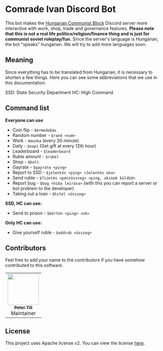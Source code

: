 # Comrade Ivan Discord Bot

This bot makes the [Hungarian Communist Block](https://www.google.com) Discord server more interactive with work, shop, trade and governance features. **Please note that this is not a real life politics/religion/finance thing and is just for communist soviet roleplay/fun.** Since the server's language is Hungarian, the bot "speaks" hungarian. We will try to add more languages soon.

## Meaning
Since everything has to be translated from Hungarian, it is necessary to shorten a few things. Here you can see some abbreviations that we use in this documentation.

SSD: State Security Department
HC: High Command

## Command list

**Everyone can use**
* Coin flip - `$érmedobás`
* Random number - `$rand <num>`
* Work - `$munka` (every 30 minute)
* Daily - `$napi` (Get gift at every 12th hour)
* Leaderboard - `$leaderboard`
* Ruble amount - `$rubel`
* Shop - `$bolt`
* Gayrate - `$gayrate <ping>`
* Report to SSD - `$jelentés <ping> <Jelentés oka>`
* Send ruble - `$fizetés <pénzösszeg> <ping, akinek küldöd>`
* Report bug - `$bug <hiba leírása>` (with this you can report a server or bot problem to the developer)
* Taking out a loan - `$hitel <összeg>`

**SSD, HC can use:**
* Send to prison - `$börtön <ping> <ok>`

**Only HC can use:**
* Give yourself ruble - `$addrub <összeg>`

## Contributors
Feel free to add your name to the contributors if you have somehow contributed to this software.

<table>
  <tr>
    <td align="center">
      <a href="https://github.com/petertill">
        <img src="https://avatars.githubusercontent.com/u/110157961?v=4?s=100" width="100px;" alt=""/><br/>
        <sub><b>Peter Till</b></sub><br>
      </a>
      Maintainer
    </td>
  </tr>
</table>

## License
This project uses Apache license v2. You can view the license [here](https://github.com/petertill/ivan/blob/main/LICENSE).
